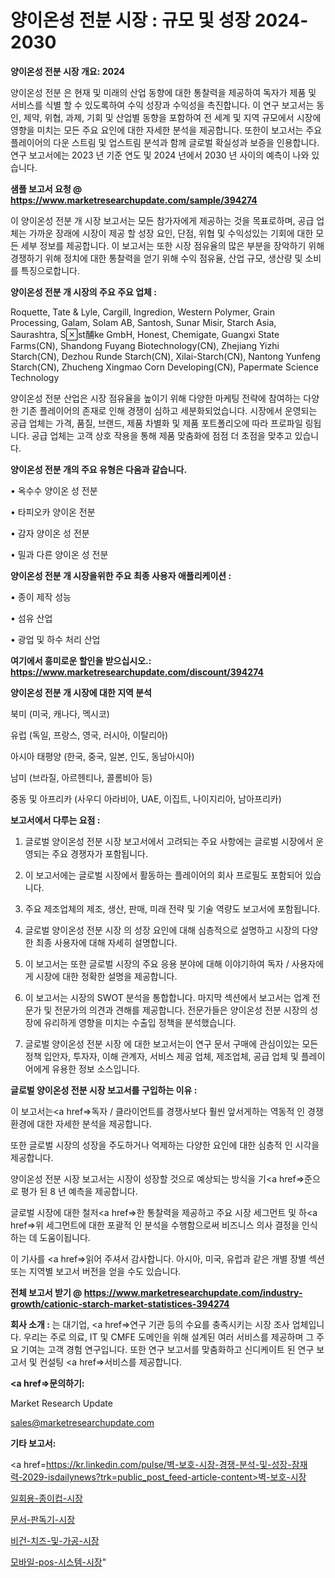 # 양이온성 전분 시장 : 규모 및 성장 2024-2030

<strong>양이온성 전분 시장 개요: 2024</strong>

양이온성 전분 은 현재 및 미래의 산업 동향에 대한 통찰력을 제공하여 독자가 제품 및 서비스를 식별 할 수 있도록하여 수익 성장과 수익성을 촉진합니다. 이 연구 보고서는 동인, 제약, 위협, 과제, 기회 및 산업별 동향을 포함하여 전 세계 및 지역 규모에서 시장에 영향을 미치는 모든 주요 요인에 대한 자세한 분석을 제공합니다. 또한이 보고서는 주요 플레이어의 다운 스트림 및 업스트림 분석과 함께 글로벌 확실성과 보증을 인용합니다. 연구 보고서에는 2023 년 기준 연도 및 2024 년에서 2030 년 사이의 예측이 나와 있습니다.



<strong>샘플 보고서 요청 @ <a href=https://www.marketresearchupdate.com/sample/394274>https://www.marketresearchupdate.com/sample/394274</a></strong>

이 양이온성 전분 개 시장 보고서는 모든 참가자에게 제공하는 것을 목표로하며, 공급 업체는 가까운 장래에 시장이 제공 할 성장 요인, 단점, 위협 및 수익성있는 기회에 대한 모든 세부 정보를 제공합니다. 이 보고서는 또한 시장 점유율의 많은 부분을 장악하기 위해 경쟁하기 위해 정치에 대한 통찰력을 얻기 위해 수익 점유율, 산업 규모, 생산량 및 소비를 특징으로합니다.



<strong>양이온성 전분 개 시장의 주요 주요 업체 :</strong>

Roquette, Tate & Lyle, Cargill, Ingredion, Western Polymer, Grain Processing, Galam, Solam AB, Santosh, Sunar Misir, Starch Asia, Saurashtra, Sst酺ke GmbH, Honest, Chemigate, Guangxi State Farms(CN), Shandong Fuyang Biotechnology(CN), Zhejiang Yizhi Starch(CN), Dezhou Runde Starch(CN), Xilai-Starch(CN), Nantong Yunfeng Starch(CN), Zhucheng Xingmao Corn Developing(CN), Papermate Science Technology

양이온성 전분 산업은 시장 점유율을 높이기 위해 다양한 마케팅 전략에 참여하는 다양한 기존 플레이어의 존재로 인해 경쟁이 심하고 세분화되었습니다. 시장에서 운영되는 공급 업체는 가격, 품질, 브랜드, 제품 차별화 및 제품 포트폴리오에 따라 프로파일 링됩니다. 공급 업체는 고객 상호 작용을 통해 제품 맞춤화에 점점 더 초점을 맞추고 있습니다.



<strong>양이온성 전분 개의 주요 유형은 다음과 같습니다.</strong>

• 옥수수 양이온 성 전분

• 타피오카 양이온 전분

• 감자 양이온 성 전분

• 밀과 다른 양이온 성 전분



<strong>양이온성 전분 개 시장을위한 주요 최종 사용자 애플리케이션 :</strong>

• 종이 제작 성능

• 섬유 산업

• 광업 및 하수 처리 산업



<strong>여기에서 흥미로운 할인을 받으십시오.: <a href=https://www.marketresearchupdate.com/discount/394274>https://www.marketresearchupdate.com/discount/394274</a></strong>



<strong>양이온성 전분 개 시장에 대한 지역 분석</strong>

북미 (미국, 캐나다, 멕시코)

유럽 (독일, 프랑스, 영국, 러시아, 이탈리아)

아시아 태평양 (한국, 중국, 일본, 인도, 동남아시아)

남미 (브라질, 아르헨티나, 콜롬비아 등)

중동 및 아프리카 (사우디 아라비아, UAE, 이집트, 나이지리아, 남아프리카)



<strong>보고서에서 다루는 요점 :</strong>

1. 글로벌 양이온성 전분 시장 보고서에서 고려되는 주요 사항에는 글로벌 시장에서 운영되는 주요 경쟁자가 포함됩니다.

2. 이 보고서에는 글로벌 시장에서 활동하는 플레이어의 회사 프로필도 포함되어 있습니다.

3. 주요 제조업체의 제조, 생산, 판매, 미래 전략 및 기술 역량도 보고서에 포함됩니다.

4. 글로벌 양이온성 전분 시장 의 성장 요인에 대해 심층적으로 설명하고 시장의 다양한 최종 사용자에 대해 자세히 설명합니다.

5. 이 보고서는 또한 글로벌 시장의 주요 응용 분야에 대해 이야기하여 독자 / 사용자에게 시장에 대한 정확한 설명을 제공합니다.

6. 이 보고서는 시장의 SWOT 분석을 통합합니다. 마지막 섹션에서 보고서는 업계 전문가 및 전문가의 의견과 견해를 제공합니다. 전문가들은 양이온성 전분 시장의 성장에 유리하게 영향을 미치는 수출입 정책을 분석했습니다.

7. 글로벌 양이온성 전분 시장 에 대한 보고서는이 연구 문서 구매에 관심이있는 모든 정책 입안자, 투자자, 이해 관계자, 서비스 제공 업체, 제조업체, 공급 업체 및 플레이어에게 유용한 정보 소스입니다.



<strong>글로벌 양이온성 전분 시장 보고서를 구입하는 이유 :</strong>

이 보고서는<a href=>독자 / 클</a>라이언트를 경쟁사보다 훨씬 앞서게하는 역동적 인 경쟁 환경에 대한 자세한 분석을 제공합니다.

또한 글로벌 시장의 성장을 주도하거나 억제하는 다양한 요인에 대한 심층적 인 시각을 제공합니다.

양이온성 전분 시장 보고서는 시장이 성장할 것으로 예상되는 방식을 기<a href=>준으로</a> 평가 된 8 년 예측을 제공합니다.

글로벌 시장에 대한 철저<a href=>한 통찰력</a>을 제공하고 주요 시장 세그먼트 및 하<a href=>위 세그</a>먼트에 대한 포괄적 인 분석을 수행함으로써 비즈니스 의사 결정을 인식하는 데 도움이됩니다.

이 기사를 <a href=>읽어 주</a>셔서 감사합니다. 아시아, 미국, 유럽과 같은 개별 장별 섹션 또는 지역별 보고서 버전을 얻을 수도 있습니다.



<strong>전체 보고서 받기 @ <a href=https://www.marketresearchupdate.com/industry-growth/cationic-starch-market-statistices-394274>https://www.marketresearchupdate.com/industry-growth/cationic-starch-market-statistices-394274</a></strong>



<strong>회사 소개 :</strong>
는 대기업, <a href=>연구 기</a>관 등의 수요를 충족시키는 시장 조사 업체입니다. 우리는 주로 의료, IT 및 CMFE 도메인을 위해 설계된 여러 서비스를 제공하며 그 주요 기여는 고객 경험 연구입니다. 또한 연구 보고서를 맞춤화하고 신디케이트 된 연구 보고서 및 컨설팅 <a href=>서비</a>스를 제공합니다.



<strong><a href=>문의하기:</a></strong>

Market Research Update

sales@marketresearchupdate.com



<strong>기타 보고서:</strong>

<a href=https://kr.linkedin.com/pulse/벽-보호-시장-경쟁-분석-및-성장-잠재력-2029-isdailynews?trk=public_post_feed-article-content>벽-보호-시장</a>

<a href=https://www.linkedin.com/pulse/일회용-종이컵-시장-경쟁-분석-및-성장-잠재력-2029-consumer-connection-chronicles-24-/>일회용-종이컵-시장</a>

<a href=https://www.linkedin.com/pulse/문서-판독기-시장-세분화-연구-및-목표-고객2029년-trendsetters-talk-360-analysis-xhlhf/>문서-판독기-시장</a>

<a href=https://www.linkedin.com/pulse/비건-치즈-및-가공-시장-동향-성장-전망-consumer-connection-chronicles-24--fl9jf/>비건-치즈-및-가공-시장</a>

<a href=https://www.linkedin.com/pulse/모바일-pos-시스템-시장-세분화-연구-및-목표-고객2030년-3soic/>모바일-pos-시스템-시장</a>"
